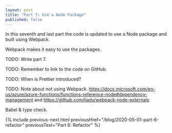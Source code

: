 ```yaml
---
layout: post
title: "Part 7: Use a Node Package"
published: false
---
```


In this seventh and last part the code is updated to use a Node package and built using Webpack.

Webpack makes it easy to use the packages.

TODO: Write part 7.

TODO: Remember to link to the code on GitHub.

TODO: When is Prettier introduced?

TODO: Note about not using Webpack. <https://docs.microsoft.com/en-us/azure/azure-functions/functions-reference-node#dependency-management> and <https://github.com/liady/webpack-node-externals>

Babel & type check.

{% include previous-next.html
  previousHref="/blog/2020-05-01-part-6-refactor"
  previousText="Part 6: Refactor"
%}
